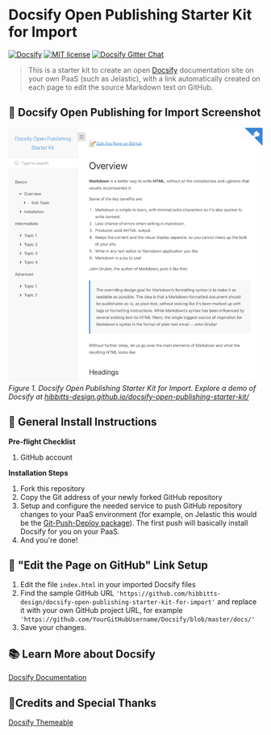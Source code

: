 # Docsify Open Publishing Starter Kit for Import

[![Docsify](https://img.shields.io/npm/v/docsify?label=docsify)](https://docsify.js.org/)
[![MIT license](https://img.shields.io/badge/License-MIT-blue.svg)](https://github.com/hibbitts-design/docsify-open-publishing-starter-kit/blob/master/LICENSE)
[![Docsify Gitter Chat](https://badges.gitter.im/Join%20Chat.svg)](https://gitter.im/docsifyjs/Lobby)

> This is a starter kit to create an open [Docsify](https://docsify.js.org) documentation site on your own PaaS (such as Jelastic), with a link automatically created on each page to edit the source Markdown text on GitHub.

📸 Docsify Open Publishing for Import Screenshot
---
![Docsify Open Publishing Starter Kit for Import](screenshot.jpg)
_Figure 1. Docsify Open Publishing Starter Kit for Import. Explore a demo of Docsify at [hibbitts-design.github.io/docsify-open-publishing-starter-kit/](https://hibbitts-design.github.io/docsify-open-publishing-starter-kit/)_

🚀 General Install Instructions
---
**Pre-flight Checklist**  

1. GitHub account

**Installation Steps**  

1. Fork this repository
2. Copy the Git address of your newly forked GitHub repository
3. Setup and configure the needed service to push GitHub repository changes to your PaaS environment (for example, on Jelastic this would be the [Git-Push-Deploy package](https://jelastic.com/blog/git-push-deploy-to-containers/)). The first push will basically install Docsify for you on your PaaS.
4. And you're done!

📝 "Edit the Page on GitHub" Link Setup
---

1. Edit the file `index.html` in your imported Docsify files
2. Find the sample GitHub URL `'https://github.com/hibbitts-design/docsify-open-publishing-starter-kit-for-import'` and replace it with your own GitHub project URL, for example `'https://github.com/YourGitHubUsername/Docsify/blob/master/docs/'`
3. Save your changes.

📚 Learn More about Docsify
---
[Docsify Documentation](https://docsify.js.org/#/?id=docsifyg)

🙇‍Credits and Special Thanks
---
[Docsify Themeable](https://github.com/jhildenbiddle/docsify-themeable)  
